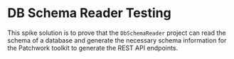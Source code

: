 # DB Schema Reader Testing

This spike solution is to prove that the `DbSchemaReader` project can read the schema of a database and generate the necessary schema information for the Patchwork toolkit to generate the REST API endpoints.
